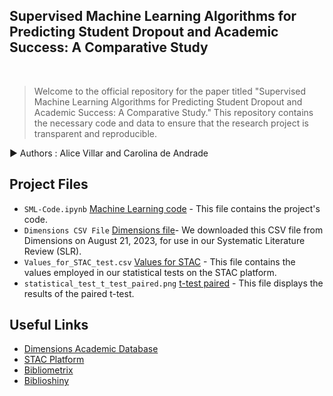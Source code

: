 
<h2>Supervised Machine Learning Algorithms for Predicting Student Dropout and Academic Success: A Comparative Study </h2>

 
 <br> 
 

>  Welcome to the official repository for the paper titled "Supervised Machine Learning Algorithms for Predicting Student Dropout and Academic Success: A Comparative Study." This repository contains the necessary code and data to ensure that the research project is transparent and reproducible.  

:arrow_forward: Authors : Alice Villar and Carolina de Andrade

<!--Quick Start  
[Check out](https://nbviewer.org/github/alicevillar/SML-for-Predicting-Student-Dropout-and-Academic-Success_Comparative-Study/blob/6f524664599ae2bf609f612fae41ea337e7d75f8/ml-algorithms-usage-and-prediction.ipynb) a static version of the notebook with Jupyter NBViewer from the comfort of your web browser.  -->


## Project Files

* `SML-Code.ipynb` [Machine Learning code](https://github.com/alicevillar/SML-Comparative-Study/blob/main/SML-Code.ipynb) - This file contains the project's code.
* `Dimensions CSV File` [Dimensions file](https://github.com/alicevillar/SML-Comparative-Study/blob/main/Dimensions-Publication-2023-08-21_19-42-09%20-%20Copia.csv)- We downloaded this CSV file from Dimensions on August 21, 2023, for use in our Systematic Literature Review (SLR).
* `Values_for_STAC_test.csv` [Values for STAC](https://github.com/alicevillar/SML-Comparative-Study/blob/main/SML-Code.ipynb) - This file contains the values employed in our statistical tests on the STAC platform.
* `statistical_test_t_test_paired.png` [t-test paired](https://github.com/alicevillar/SML-Comparative-Study/blob/main/statistical_test_t_test_paired.png) - This file displays the results of the paired t-test.

   
  
## Useful Links
  
  * [Dimensions Academic Database](https://app.dimensions.ai/discover/publication)
  * [STAC Platform](https://tec.citius.usc.es/stac/)
  * [Bibliometrix](https://www.bibliometrix.org/home/)
  * [Biblioshiny](https://www.bibliometrix.org/home/index.php/layout/biblioshiny)


  
  

 

 
